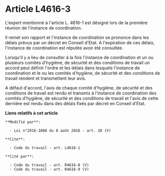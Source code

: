 # Article L4616-3

L'expert mentionné à l'article L. 4616-1 est désigné lors de la première réunion de l'instance de coordination. 

Il remet son rapport et l'instance de coordination se prononce dans les délais prévus par un décret en Conseil d'Etat. A
l'expiration de ces délais, l'instance de coordination est réputée avoir été consultée. 

Lorsqu'il y a lieu de consulter à la fois l'instance de coordination et un ou plusieurs comités d'hygiène, de sécurité et des
conditions de travail un accord peut définir l'ordre et les délais dans lesquels l'instance de coordination et le ou les
comités d'hygiène, de sécurité et des conditions de travail rendent et transmettent leur avis. 

A défaut d'accord, l'avis de chaque comité d'hygiène, de sécurité et des conditions de travail est rendu et transmis à
l'instance de coordination des comités d'hygiène, de sécurité et des conditions de travail et l'avis de cette dernière est
rendu dans des délais fixés par décret en Conseil d'Etat.

**Liens relatifs à cet article**

	**Modifié par**:

	  - Loi n°2016-1088 du 8 août 2016 - art. 18 (V)

	**Cite**:

	  - Code du travail - art. L4616-1

	**Cité par**:

	  - Code du travail - art. R4616-8 (V)
	  - Code du travail - art. R4616-9 (V)
